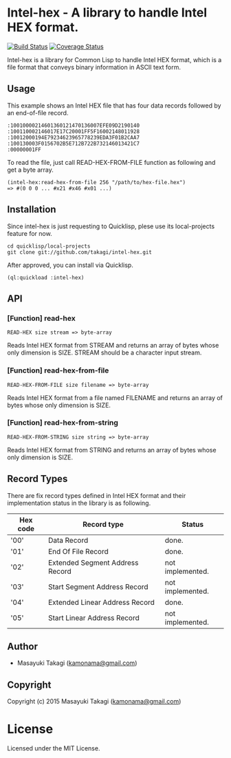 # Intel-hex - A library to handle Intel HEX format.

[![Build Status](https://travis-ci.org/takagi/intel-hex.svg?branch=master)](https://travis-ci.org/takagi/intel-hex)
[![Coverage Status](https://coveralls.io/repos/takagi/intel-hex/badge.svg?branch=master)](https://coveralls.io/r/takagi/intel-hex?branch=master)

Intel-hex is a library for Common Lisp to handle Intel HEX format, which is a file format that conveys binary information in ASCII text form.

## Usage

This example shows an Intel HEX file that has four data records followed by an end-of-file record.

    :10010000214601360121470136007EFE09D2190140
    :100110002146017E17C20001FF5F16002148011928
    :10012000194E79234623965778239EDA3F01B2CAA7
    :100130003F0156702B5E712B722B732146013421C7
    :00000001FF

To read the file, just call READ-HEX-FROM-FILE function as following and get a byte array.

    (intel-hex:read-hex-from-file 256 "/path/to/hex-file.hex")
    => #(0 0 0 ... #x21 #x46 #x01 ...)

## Installation

Since intel-hex is just requesting to Quicklisp, plese use its local-projects feature for now.

    cd quicklisp/local-projects
    git clone git://github.com/takagi/intel-hex.git

After approved, you can install via Quicklisp.

    (ql:quickload :intel-hex)

## API

### [Function] read-hex

    READ-HEX size stream => byte-array

Reads Intel HEX format from STREAM and returns an array of bytes whose only dimension is SIZE. STREAM should be a character input stream.

### [Function] read-hex-from-file

    READ-HEX-FROM-FILE size filename => byte-array

Reads Intel HEX format from a file named FILENAME and returns an array of bytes whose only dimension is SIZE.

### [Function] read-hex-from-string

    READ-HEX-FROM-STRING size string => byte-array

Reads Intel HEX format from STRING and returns an array of bytes whose only dimension is SIZE.

## Record Types

There are fix record types defined in Intel HEX format and their implementation status in the library is as following.

Hex code | Record type | Status
---------|-------------|-------
'00' | Data Record | done.
'01' | End Of File Record | done.
'02' | Extended Segment Address Record | not implemented.
'03' | Start Segment Address Record | not implemented.
'04' | Extended Linear Address Record | done.
'05' | Start Linear Address Record | not implemented.

## Author

* Masayuki Takagi (kamonama@gmail.com)

## Copyright

Copyright (c) 2015 Masayuki Takagi (kamonama@gmail.com)

# License

Licensed under the MIT License.
